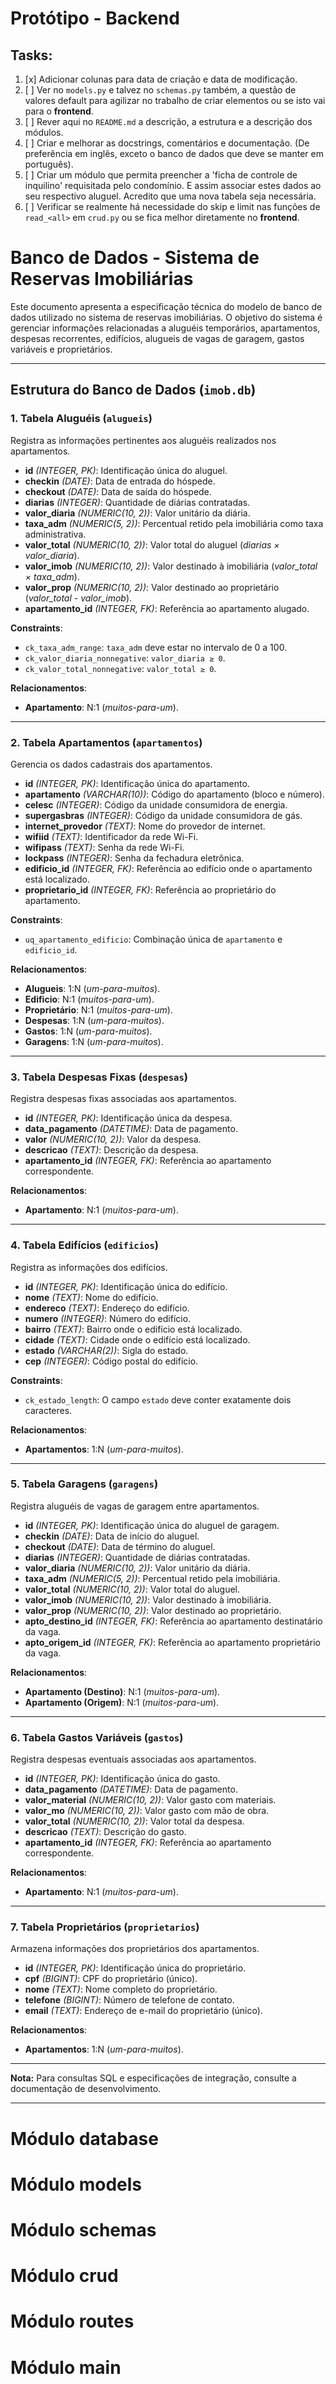 # Protótipo - Backend

## Tasks:
1. [x] Adicionar colunas para data de criação e data de modificação.
2. [ ] Ver no `models.py` e talvez no `schemas.py` também, a questão de valores default para agilizar no trabalho de criar elementos ou se isto vai para o **frontend**.
3. [ ] Rever aqui no `README.md` a descrição, a estrutura e a descrição dos módulos.
4. [ ] Criar e melhorar as docstrings, comentários e documentação. (De preferência em inglês, exceto o banco de dados que deve se manter em português).
5. [ ] Criar um módulo que permita preencher a 'ficha de controle de inquilino' requisitada pelo condomínio. E assim associar estes dados ao seu respectivo aluguel. Acredito que uma nova tabela seja necessária.
6. [ ] Verificar se realmente há necessidade do skip e limit nas funções de `read_<all>` em `crud.py` ou se fica melhor diretamente no **frontend**.


# Banco de Dados - Sistema de Reservas Imobiliárias

Este documento apresenta a especificação técnica do modelo de banco de dados utilizado no sistema de reservas imobiliárias. O objetivo do sistema é gerenciar informações relacionadas a aluguéis temporários, apartamentos, despesas recorrentes, edifícios, alugueis de vagas de garagem, gastos variáveis e proprietários.

---

## Estrutura do Banco de Dados (`imob.db`)

### 1. **Tabela Aluguéis (`alugueis`)**
Registra as informações pertinentes aos aluguéis realizados nos apartamentos.

- **id** *(INTEGER, PK)*: Identificação única do aluguel.
- **checkin** *(DATE)*: Data de entrada do hóspede.
- **checkout** *(DATE)*: Data de saída do hóspede.
- **diarias** *(INTEGER)*: Quantidade de diárias contratadas.
- **valor_diaria** *(NUMERIC(10, 2))*: Valor unitário da diária.
- **taxa_adm** *(NUMERIC(5, 2))*: Percentual retido pela imobiliária como taxa administrativa.
- **valor_total** *(NUMERIC(10, 2))*: Valor total do aluguel (*diarias × valor_diaria*).
- **valor_imob** *(NUMERIC(10, 2))*: Valor destinado à imobiliária (*valor_total × taxa_adm*).
- **valor_prop** *(NUMERIC(10, 2))*: Valor destinado ao proprietário (*valor_total - valor_imob*).
- **apartamento_id** *(INTEGER, FK)*: Referência ao apartamento alugado.

**Constraints**:
- `ck_taxa_adm_range`: `taxa_adm` deve estar no intervalo de 0 a 100.
- `ck_valor_diaria_nonnegative`: `valor_diaria ≥ 0`.
- `ck_valor_total_nonnegative`: `valor_total ≥ 0`.

**Relacionamentos**:
- **Apartamento**: N:1 (*muitos-para-um*).

---

### 2. **Tabela Apartamentos (`apartamentos`)**
Gerencia os dados cadastrais dos apartamentos.

- **id** *(INTEGER, PK)*: Identificação única do apartamento.
- **apartamento** *(VARCHAR(10))*: Código do apartamento (bloco e número).
- **celesc** *(INTEGER)*: Código da unidade consumidora de energia.
- **supergasbras** *(INTEGER)*: Código da unidade consumidora de gás.
- **internet_provedor** *(TEXT)*: Nome do provedor de internet.
- **wifiid** *(TEXT)*: Identificador da rede Wi-Fi.
- **wifipass** *(TEXT)*: Senha da rede Wi-Fi.
- **lockpass** *(INTEGER)*: Senha da fechadura eletrônica.
- **edificio_id** *(INTEGER, FK)*: Referência ao edifício onde o apartamento está localizado.
- **proprietario_id** *(INTEGER, FK)*: Referência ao proprietário do apartamento.

**Constraints**:
- `uq_apartamento_edificio`: Combinação única de `apartamento` e `edificio_id`.

**Relacionamentos**:
- **Alugueis**: 1:N (*um-para-muitos*).
- **Edificio**: N:1 (*muitos-para-um*).
- **Proprietário**: N:1 (*muitos-para-um*).
- **Despesas**: 1:N (*um-para-muitos*).
- **Gastos**: 1:N (*um-para-muitos*).
- **Garagens**: 1:N (*um-para-muitos*).

---

### 3. **Tabela Despesas Fixas (`despesas`)**
Registra despesas fixas associadas aos apartamentos.

- **id** *(INTEGER, PK)*: Identificação única da despesa.
- **data_pagamento** *(DATETIME)*: Data de pagamento.
- **valor** *(NUMERIC(10, 2))*: Valor da despesa.
- **descricao** *(TEXT)*: Descrição da despesa.
- **apartamento_id** *(INTEGER, FK)*: Referência ao apartamento correspondente.

**Relacionamentos**:
- **Apartamento**: N:1 (*muitos-para-um*).

---

### 4. **Tabela Edifícios (`edificios`)**
Registra as informações dos edifícios.

- **id** *(INTEGER, PK)*: Identificação única do edifício.
- **nome** *(TEXT)*: Nome do edifício.
- **endereco** *(TEXT)*: Endereço do edifício.
- **numero** *(INTEGER)*: Número do edifício.
- **bairro** *(TEXT)*: Bairro onde o edifício está localizado.
- **cidade** *(TEXT)*: Cidade onde o edifício está localizado.
- **estado** *(VARCHAR(2))*: Sigla do estado.
- **cep** *(INTEGER)*: Código postal do edifício.

**Constraints**:
- `ck_estado_length`: O campo `estado` deve conter exatamente dois caracteres.

**Relacionamentos**:
- **Apartamentos**: 1:N (*um-para-muitos*).

---

### 5. **Tabela Garagens (`garagens`)**
Registra aluguéis de vagas de garagem entre apartamentos.

- **id** *(INTEGER, PK)*: Identificação única do aluguel de garagem.
- **checkin** *(DATE)*: Data de início do aluguel.
- **checkout** *(DATE)*: Data de término do aluguel.
- **diarias** *(INTEGER)*: Quantidade de diárias contratadas.
- **valor_diaria** *(NUMERIC(10, 2))*: Valor unitário da diária.
- **taxa_adm** *(NUMERIC(5, 2))*: Percentual retido pela imobiliária.
- **valor_total** *(NUMERIC(10, 2))*: Valor total do aluguel.
- **valor_imob** *(NUMERIC(10, 2))*: Valor destinado à imobiliária.
- **valor_prop** *(NUMERIC(10, 2))*: Valor destinado ao proprietário.
- **apto_destino_id** *(INTEGER, FK)*: Referência ao apartamento destinatário da vaga.
- **apto_origem_id** *(INTEGER, FK)*: Referência ao apartamento proprietário da vaga.

**Relacionamentos**:
- **Apartamento (Destino)**: N:1 (*muitos-para-um*).
- **Apartamento (Origem)**: N:1 (*muitos-para-um*).

---

### 6. **Tabela Gastos Variáveis (`gastos`)**
Registra despesas eventuais associadas aos apartamentos.

- **id** *(INTEGER, PK)*: Identificação única do gasto.
- **data_pagamento** *(DATETIME)*: Data de pagamento.
- **valor_material** *(NUMERIC(10, 2))*: Valor gasto com materiais.
- **valor_mo** *(NUMERIC(10, 2))*: Valor gasto com mão de obra.
- **valor_total** *(NUMERIC(10, 2))*: Valor total da despesa.
- **descricao** *(TEXT)*: Descrição do gasto.
- **apartamento_id** *(INTEGER, FK)*: Referência ao apartamento correspondente.

**Relacionamentos**:
- **Apartamento**: N:1 (*muitos-para-um*).

---

### 7. **Tabela Proprietários (`proprietarios`)**
Armazena informações dos proprietários dos apartamentos.

- **id** *(INTEGER, PK)*: Identificação única do proprietário.
- **cpf** *(BIGINT)*: CPF do proprietário (único).
- **nome** *(TEXT)*: Nome completo do proprietário.
- **telefone** *(BIGINT)*: Número de telefone de contato.
- **email** *(TEXT)*: Endereço de e-mail do proprietário (único).

**Relacionamentos**:
- **Apartamentos**: 1:N (*um-para-muitos*).

---

**Nota:** Para consultas SQL e especificações de integração, consulte a documentação de desenvolvimento.

---

# Módulo database

# Módulo models

# Módulo schemas

# Módulo crud

# Módulo routes

# Módulo main